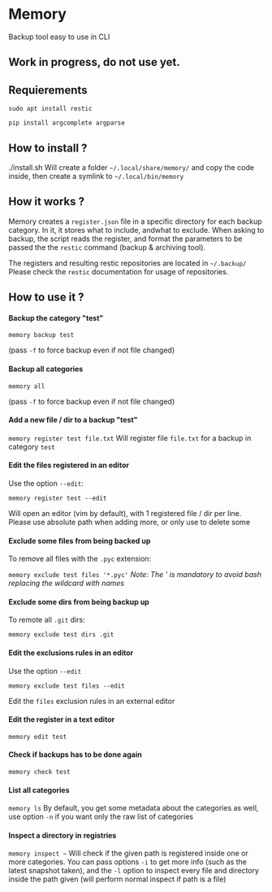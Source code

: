 # Memory
Backup tool easy to use in CLI

## Work in progress, do not use yet.

## Requierements

`sudo apt install restic`

`pip install argcomplete argparse`

## How to install ?
./install.sh
Will create a folder `~/.local/share/memory/` and copy the code inside, then create a symlink to `~/.local/bin/memory`

## How it works ?
Memory creates a `register.json` file in a specific directory for each backup category. In it, it stores what to include, andwhat to exclude.
When asking to backup, the script reads the register, and format the parameters to be passed the the `restic` command (backup & archiving tool).

The registers and resulting restic repositories are located in `~/.backup/`
Please check the `restic` documentation for usage of repositories.

## How to use it ?

#### Backup the category "test"
`memory backup test`

(pass `-f` to force backup even if not file changed)

#### Backup all categories
`memory all`

(pass `-f` to force backup even if not file changed)

#### Add a new file / dir to a backup "test"
`memory register test file.txt`
Will register file `file.txt` for a backup in category `test`

#### Edit the files registered in an editor
Use the option `--edit`:

`memory register test --edit`

Will open an editor (vim by default), with 1 registered file / dir per line.
Please use absolute path when adding more, or only use to delete some

#### Exclude some files from being backed up
To remove all files with the `.pyc` extension:

`memory exclude test files '*.pyc'`
*Note: The ' is mandatory to avoid bash replacing the wildcard with names*

#### Exclude some dirs from being backup up
To remote all `.git` dirs:

`memory exclude test dirs .git`

#### Edit the exclusions rules in an editor
Use the option `--edit`

`memory exclude test files --edit`

Edit the `files` exclusion rules in an external editor

#### Edit the register in a text editor
`memory edit test`

#### Check if backups has to be done again
`memory check test`

#### List all categories
`memory ls`
By default, you get some metadata about the categories as well, use option `-n` if you want only the
raw list of categories

#### Inspect a directory in registries
`memory inspect ~`
Will check if the given path is registered inside one or more categories.
You can pass options `-i` to get more info (such as the latest snapshot taken), and the `-l` option
to inspect every file and directory inside the path given (will perform normal inspect if path is a
file)

